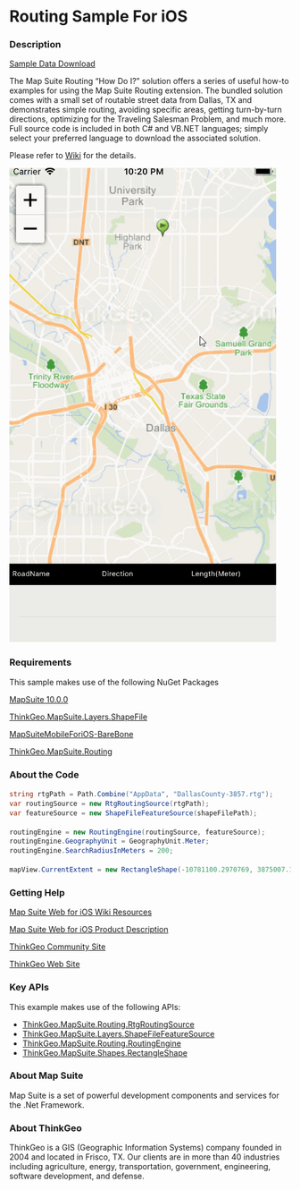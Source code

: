# Routing Sample For iOS

### Description

[Sample Data Download](http://wiki.thinkgeo.com/wiki/_media/routing/routing_howdoi_samples_data.zip)

The Map Suite Routing “How Do I?” solution offers a series of useful how-to examples for using the Map Suite Routing extension. The bundled solution comes with a small set of routable street data from Dallas, TX and demonstrates simple routing, avoiding specific areas, getting turn-by-turn directions, optimizing for the Traveling Salesman Problem, and much more. Full source code is included in both C# and VB.NET languages; simply select your preferred language to download the associated solution.

Please refer to [Wiki](http://wiki.thinkgeo.com/wiki/map_suite_mobile_for_iOS) for the details.

![Screenshot](ScreenShot.gif)

### Requirements
This sample makes use of the following NuGet Packages

[MapSuite 10.0.0](https://www.nuget.org/packages?q=ThinkGeo)

[ThinkGeo.MapSuite.Layers.ShapeFile](https://www.nuget.org/packages/ThinkGeo.MapSuite.Layers.ShapeFile/11.0.0-beta008)

[MapSuiteMobileForiOS-BareBone](https://www.nuget.org/packages/MapSuiteMobileForiOS-BareBone/11.0.0-beta037)

[ThinkGeo.MapSuite.Routing](https://www.nuget.org/packages/ThinkGeo.MapSuite.Routing/11.0.0-beta012)

### About the Code
```csharp
string rtgPath = Path.Combine("AppData", "DallasCounty-3857.rtg");
var routingSource = new RtgRoutingSource(rtgPath);
var featureSource = new ShapeFileFeatureSource(shapeFilePath);

routingEngine = new RoutingEngine(routingSource, featureSource);
routingEngine.GeographyUnit = GeographyUnit.Meter;
routingEngine.SearchRadiusInMeters = 200;

mapView.CurrentExtent = new RectangleShape(-10781100.2970769, 3875007.18710502, -10767407.8727504, 3854947.78546675);

```
### Getting Help

[Map Suite Web for iOS Wiki Resources](http://wiki.thinkgeo.com/wiki/map_suite_mobile_for_iOS)

[Map Suite Web for iOS Product Description](https://thinkgeo.com/mobile)

[ThinkGeo Community Site](http://community.thinkgeo.com/)

[ThinkGeo Web Site](http://www.thinkgeo.com)

### Key APIs
This example makes use of the following APIs:

- [ThinkGeo.MapSuite.Routing.RtgRoutingSource](http://wiki.thinkgeo.com/wiki/api/thinkgeo.mapsuite.routing.rtgroutingsource)
- [ThinkGeo.MapSuite.Layers.ShapeFileFeatureSource](http://wiki.thinkgeo.com/wiki/api/thinkgeo.mapsuite.layers.shapefilefeaturesource)
- [ThinkGeo.MapSuite.Routing.RoutingEngine](http://wiki.thinkgeo.com/wiki/api/thinkgeo.mapsuite.routing.routingengine)
- [ThinkGeo.MapSuite.Shapes.RectangleShape](http://wiki.thinkgeo.com/wiki/api/thinkgeo.mapsuite.shapes.rectangleshape)

### About Map Suite
Map Suite is a set of powerful development components and services for the .Net Framework.

### About ThinkGeo
ThinkGeo is a GIS (Geographic Information Systems) company founded in 2004 and located in Frisco, TX. Our clients are in more than 40 industries including agriculture, energy, transportation, government, engineering, software development, and defense.
